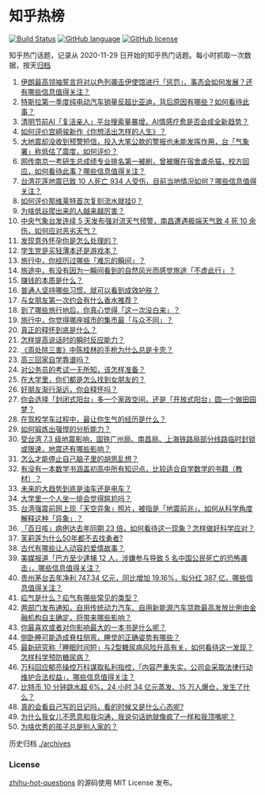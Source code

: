 # 知乎热榜
[![Build Status](https://github.com/ToWeLong/zhihu-hot-questions/workflows/CI/badge.svg)](https://github.com/ToWeLong/zhihu-hot-questions/actions)
[![GitHub language](https://img.shields.io/badge/language-golang-orange.svg)](https://golang.org/)
[![GitHub license](https://img.shields.io/github/license/ToWeLong/zhihu-hot-questions)](https://github.com/ToWeLong/zhihu-hot-questions/blob/main/LICENSE)

知乎热门话题，记录从 2020-11-29 日开始的知乎热门话题。每小时抓取一次数据，按天[归档](./archives)

<!-- BEGIN -->

1. [伊朗最高领袖誓言将对以色列袭击伊使馆进行「惩罚」，事态会如何发展？还有哪些信息值得关注？](https://www.zhihu.com/question/651434260)
1. [特斯拉第一季度纯电动汽车销量反超比亚迪，背后原因有哪些？如何看待此事？](https://www.zhihu.com/question/651450548)
1. [清明节前AI「复活亲人」平台搜索量暴增，AI情感疗愈是否会成全新趋势？](https://www.zhihu.com/question/651457769)
1. [如何评价宫崎骏新作《你想活出怎样的人生》？](https://www.zhihu.com/question/651357776)
1. [大地震却没收到预警短信，投入大笔公款的警报也未能发挥作用，台「气象署」称低估了震度，如何评价？](https://www.zhihu.com/question/651489943)
1. [网传南京一考研生总成绩专业排名第一被刷，曾被曝在宿舍虐杀猫，校方回应，如何看待此事？哪些信息值得关注？](https://www.zhihu.com/question/651493066)
1. [台湾花莲地震已致 10 人死亡 934 人受伤，目前当地情况如何？哪些信息值得关注？](https://www.zhihu.com/question/651479772)
1. [如何评价那维莱特首次复刻流水就挂0？](https://www.zhihu.com/question/651453185)
1. [为啥低谷爬出来的人越来越厉害？](https://www.zhihu.com/question/651026305)
1. [中央气象台发连续 5 天发布强对流天气预警，南昌遭遇极端天气致 4 死 10 余伤，如何应对恶劣天气？](https://www.zhihu.com/question/651468960)
1. [发现意外怀孕你是怎么处理的？](https://www.zhihu.com/question/267406405)
1. [学生党是买轻薄本还是游戏本？](https://www.zhihu.com/question/649987839)
1. [旅行中，你经历过哪些「难忘的瞬间」？](https://www.zhihu.com/question/649629607)
1. [旅途中，有没有因为一瞬间看到的自然风光而感觉旅途「不虚此行」？](https://www.zhihu.com/question/648018424)
1. [赚钱的本质是什么？](https://www.zhihu.com/question/63007253)
1. [普通人坚持哪些习惯，就可以看到成效护肤？](https://www.zhihu.com/question/647277885)
1. [与女朋友第一次约会有什么香水推荐？](https://www.zhihu.com/question/647343033)
1. [到了哪些旅行地后，你真心觉得「这一次没白来」？](https://www.zhihu.com/question/647555777)
1. [旅行中，你觉得哪座城市的集市最「与众不同」？](https://www.zhihu.com/question/648669807)
1. [真正的释怀到底是什么？](https://www.zhihu.com/question/625989866)
1. [怎样提高说话时的瞬时反应能力？](https://www.zhihu.com/question/20733826)
1. [《周处除三害》中陈桂林的手枪为什么总是卡壳？](https://www.zhihu.com/question/646340476)
1. [高三回家自学靠谱吗？](https://www.zhihu.com/question/435291297)
1. [对公务员的考试一无所知，该怎样准备？](https://www.zhihu.com/question/321438898)
1. [在大学里，你们都是怎么找到女朋友的？](https://www.zhihu.com/question/61419063)
1. [好朋友渐行渐远，你会释怀吗？](https://www.zhihu.com/question/644044756)
1. [你会选择「封闭式阳台」多一个家政空间，还是「开放式阳台」圆一个做田园梦？](https://www.zhihu.com/question/647385548)
1. [在驾校学车过程中，最让你生气的经历是什么？](https://www.zhihu.com/question/22192177)
1. [如何锻炼出强悍的分析能力？](https://www.zhihu.com/question/29035318)
1. [受台湾 7.3 级地震影响，国铁广州局、南昌局、上海铁路局部分线路临时封锁或限速，地震还有哪些影响？](https://www.zhihu.com/question/651439061)
1. [怎么才能停止自己脑子里的胡思乱想？](https://www.zhihu.com/question/286764525)
1. [有没有一本数学书涵盖初高中所有知识点，比较适合自学数学的书籍（教材）？](https://www.zhihu.com/question/517213170)
1. [未来的大趋势到底是油车还是电车？](https://www.zhihu.com/question/620118718)
1. [大学里一个人坐一排会觉得尴尬吗？](https://www.zhihu.com/question/647825634)
1. [台湾强震前网上现「天空异象」照片，被指是「地震前兆」，如何从科学角度解释这种「异象」？](https://www.zhihu.com/question/651516653)
1. [「百日咳」病例达去年同期 23 倍，如何看待这一现象？怎样做好科学应对？](https://www.zhihu.com/question/651340946)
1. [芙莉莲为什么50年都不去找勇者?](https://www.zhihu.com/question/642793773)
1. [古代有哪些让人动容的爱情故事？](https://www.zhihu.com/question/27556899)
1. [美媒报道「巴方至少逮捕 12 人，涉嫌参与导致 5 名中国公民死亡的恐怖袭击」，哪些信息值得关注？](https://www.zhihu.com/question/651405414)
1. [贵州茅台去年净利 747.34 亿元，同比增加 19.16%，拟分红 387 亿，哪些信息值得关注？](https://www.zhihu.com/question/651453496)
1. [疝气是什么？疝气有哪些常见的类型？](https://www.zhihu.com/question/651293277)
1. [两部门发布通知，自用传统动力汽车、自用新能源汽车贷款最高发放比例由金融机构自主确定，将带来哪些影响？](https://www.zhihu.com/question/651492597)
1. [你最喜欢或者对你影响最大的一本书是什么呢？](https://www.zhihu.com/question/650469640)
1. [侧卧睡可能造成脊柱侧弯，睡觉的正确姿势有哪些？](https://www.zhihu.com/question/651293222)
1. [最新研究称「睡眠时间短」与2型糖尿病风险升高有关，如何看待这一发现？怎样科学预防糖尿病？](https://www.zhihu.com/question/650679630)
1. [万科回应郁亮操控万科谋取私利指控，「内容严重失实，公司会采取法律行动维护合法权益」，哪些信息值得关注？](https://www.zhihu.com/question/651293377)
1. [比特币 10 分钟跳水超 6%，24 小时 34 亿元蒸发、15 万人爆仓，发生了什么？](https://www.zhihu.com/question/651436700)
1. [真的会看自己写的日记吗，看的时候又是什么心态呢?](https://www.zhihu.com/question/633909100)
1. [为什么我女儿不愿意和我沟通，我说句话她就像疯了一样和我顶嘴呢？](https://www.zhihu.com/question/651219562)
1. [为啥优秀的孩子总是别人家的？](https://www.zhihu.com/question/645385110)

<!-- END -->

历史归档 [./archives](./archives)


### License
[zhihu-hot-questions](https://github.com/towelong/zhihu-hot-questions) 的源码使用 MIT License 发布。